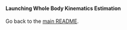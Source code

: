 #### Launching Whole Body Kinematics Estimation









Go back to the [main README](./../README.md).